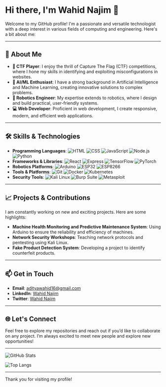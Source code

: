 # Hi there, I'm Wahid Najim 👋

Welcome to my GitHub profile! I'm a passionate and versatile technologist with a deep interest in various fields of computing and engineering. Here's a bit about me:

---

## 🌟 About Me

- **🔐 CTF Player**: I enjoy the thrill of Capture The Flag (CTF) competitions, where I hone my skills in identifying and exploiting misconfigurations in websites.
- **🤖 AI/ML Enthusiast**: I have a strong background in Artificial Intelligence and Machine Learning, creating innovative solutions to complex problems.
- **🔧 Robotics Engineer**: My expertise extends to robotics, where I design and build practical, user-friendly systems.
- **💻 Web Developer**: Proficient in web development, I create responsive, modern, and efficient web applications.

---

## 🛠️ Skills & Technologies

- **Programming Languages**: ![HTML](https://img.shields.io/badge/-HTML-E34F26?style=flat-square&logo=html5&logoColor=white) ![CSS](https://img.shields.io/badge/-CSS-1572B6?style=flat-square&logo=css3&logoColor=white) ![JavaScript](https://img.shields.io/badge/-JavaScript-F7DF1E?style=flat-square&logo=javascript&logoColor=black) ![Node.js](https://img.shields.io/badge/-Node.js-339933?style=flat-square&logo=node.js&logoColor=white) ![Python](https://img.shields.io/badge/-Python-3776AB?style=flat-square&logo=python&logoColor=white)
- **Frameworks & Libraries**: ![React](https://img.shields.io/badge/-React-61DAFB?style=flat-square&logo=react&logoColor=black) ![Express](https://img.shields.io/badge/-Express-000000?style=flat-square&logo=express&logoColor=white) ![TensorFlow](https://img.shields.io/badge/-TensorFlow-FF6F00?style=flat-square&logo=tensorflow&logoColor=white) ![PyTorch](https://img.shields.io/badge/-PyTorch-EE4C2C?style=flat-square&logo=pytorch&logoColor=white)
- **Robotics Platforms**: ![Arduino](https://img.shields.io/badge/-Arduino-00979D?style=flat-square&logo=arduino&logoColor=white) ![ESP32](https://img.shields.io/badge/-ESP32-000000?style=flat-square&logo=esp32&logoColor=white) ![ESP8266](https://img.shields.io/badge/-ESP8266-000000?style=flat-square&logo=espressif&logoColor=white)
- **Tools & Platforms**: ![Git](https://img.shields.io/badge/-Git-F05032?style=flat-square&logo=git&logoColor=white) ![Docker](https://img.shields.io/badge/-Docker-2496ED?style=flat-square&logo=docker&logoColor=white) ![Kubernetes](https://img.shields.io/badge/-Kubernetes-326CE5?style=flat-square&logo=kubernetes&logoColor=white)
- **Security Tools**: ![Kali Linux](https://img.shields.io/badge/-Kali%20Linux-557C94?style=flat-square&logo=kalilinux&logoColor=white) ![Burp Suite](https://img.shields.io/badge/-Burp%20Suite-FF8800?style=flat-square&logo=burpsuite&logoColor=white) ![Metasploit](https://img.shields.io/badge/-Metasploit-272822?style=flat-square&logo=metasploit&logoColor=white)

---

## 📈 Projects & Contributions

I am constantly working on new and exciting projects. Here are some highlights:

- **Machine Health Monitoring and Predictive Maintenance System**: Using Arduino to ensure the reliability and efficiency of machines.
- **Network Security Workshops**: Teaching network protocols and pentesting using Kali Linux.
- **Fake Product Detection System**: Developing a project to identify counterfeit products.

---

## 📫 Get in Touch

- **Email**: [adityawahid16@gmail.com](mailto:adityawahid16@gmail.com)
- **LinkedIn**: [Wahid Najim]([https://linkedin.com/in/wahidnajim](https://www.linkedin.com/in/wahid-najim-3427b5293/))
- **Twitter**: [Wahid Najim]([https://twitter.com/wahidnajim](https://x.com/wahid61106))

---

## 🌐 Let's Connect

Feel free to explore my repositories and reach out if you’d like to collaborate on any project. I’m always excited to meet new people and explore new opportunities!

---

![GitHub Stats](https://github-readme-stats.vercel.app/api?username=Wahid-najim&show_icons=true&theme=radical)

![Top Langs](https://github-readme-stats.vercel.app/api/top-langs/?username=Wahid-najim&layout=compact&theme=radical)

---

Thank you for visiting my profile!

